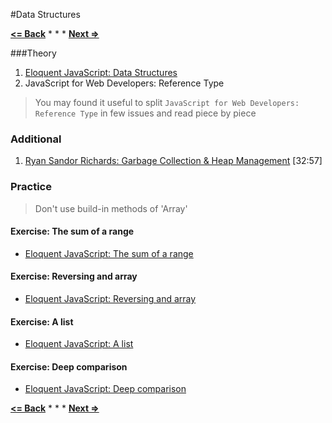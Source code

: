 #Data Structures

**[<= Back](../02-functions-variables-scope-and-memory/functions-variables-scope-and-memory.md)**		*	*	*	**[Next =>](../04-high-order-functions/high-order-functions.md)**


###Theory

1. [Eloquent JavaScript: Data Structures](http://eloquentjavascript.net/04_data.html)
1. JavaScript for Web Developers: Reference Type

> You may found it useful  to split `JavaScript for Web Developers: Reference Type` in few issues and read piece by piece

### Additional

1. [Ryan Sandor Richards: Garbage Collection & Heap Management](http://vimeo.com/45140516) [32:57]

### Practice

> Don't use build-in methods of 'Array'

#### Exercise: The sum of a range
 
* [Eloquent JavaScript: The sum of a range](http://eloquentjavascript.net/04_data.html#h_8ZspxiCEC/) 

#### Exercise: Reversing and array

* [Eloquent JavaScript: Reversing and array](http://eloquentjavascript.net/04_data.html#h_6xTmjj4Rf5)

#### Exercise: A list

* [Eloquent JavaScript: A list](http://eloquentjavascript.net/04_data.html#h_nSTX34CM1M)

#### Exercise: Deep comparison

* [Eloquent JavaScript: Deep comparison](http://eloquentjavascript.net/04_data.html#h_IJBU+aXOIC)


**[<= Back](../02-functions-variables-scope-and-memory/functions-variables-scope-and-memory.md)**		*	*	*	**[Next =>](../04-high-order-functions/high-order-functions.md)**











